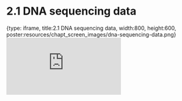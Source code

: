 # 2.1 DNA sequencing data
 
{type: iframe, title:2.1 DNA sequencing data, width:800, height:600, poster:resources/chapt_screen_images/dna-sequencing-data.png}
![](https://stephaniemyan.github.io/hgv_modules/no_toc/dna-sequencing-data.html)
 

 

